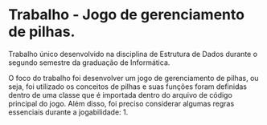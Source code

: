 # Trabalho - Jogo de gerenciamento de pilhas.
Trabalho único desenvolvido na disciplina de Estrutura de Dados durante o segundo semestre da graduação de Informática.

O foco do trabalho foi desenvolver um jogo de gerenciamento de pilhas, ou seja, foi utilizado os conceitos de pilhas e suas funções foram definidas dentro de uma classe que é importada dentro do arquivo de código principal do jogo. Além disso, foi preciso considerar algumas regras essenciais durante a jogabilidade:
  1. 
